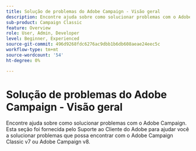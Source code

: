 ```yaml
---
title: Solução de problemas do Adobe Campaign - Visão geral
description: Encontre ajuda sobre como solucionar problemas com o Adobe Campaign.
sub-product: Campaign Classic
feature: Overview
role: User, Admin, Developer
level: Beginner, Experienced
source-git-commit: 496d9268fdc6276ac9dbb1b6db608aeae24eec5c
workflow-type: tm+mt
source-wordcount: '54'
ht-degree: 0%

---
```



# Solução de problemas do Adobe Campaign - Visão geral

Encontre ajuda sobre como solucionar problemas com o Adobe Campaign. Esta seção foi fornecida pelo Suporte ao Cliente do Adobe para ajudar você a solucionar problemas que possa encontrar com o Adobe Campaign Classic v7 ou Adobe Campaign v8.
